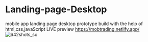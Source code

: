 # Landing-page-Desktop
mobile app landing page desktop prototype build with the help of html,css,javaScript
LIVE preview https://mobtrading.netlify.app/
![642shots_so](https://github.com/Abdull121/Landing-page-Desktop/assets/93944428/a1e1ab13-92d1-428f-bd7b-ffe44b9dabfc)

